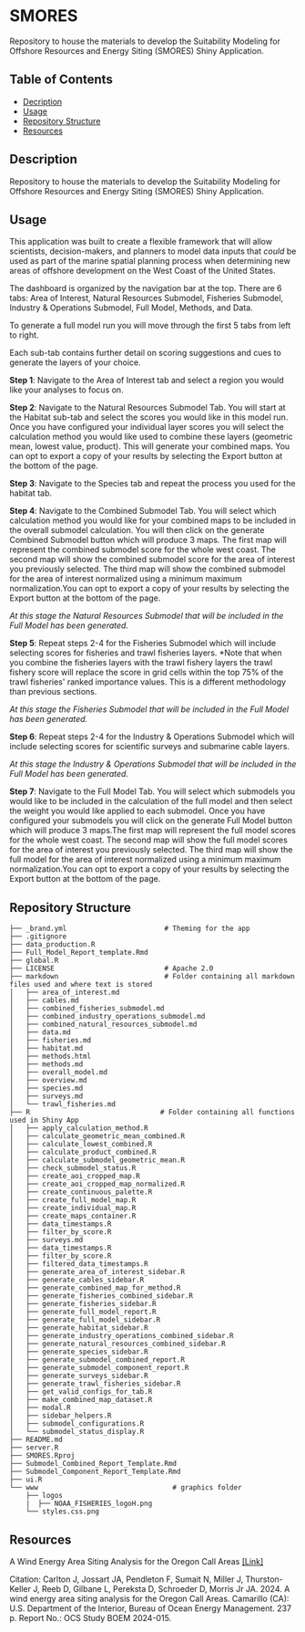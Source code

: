 # SMORES

Repository to house the materials to develop the Suitability Modeling for Offshore Resources and Energy Siting (SMORES) Shiny Application.

## Table of Contents

-   [Decription](#decription)
-   [Usage](#usage)
-   [Repository Structure](#repository-structure)
-   [Resources](#resources)

## Description

Repository to house the materials to develop the Suitability Modeling for Offshore Resources and Energy Siting (SMORES) Shiny Application.

## Usage

This application was built to create a flexible framework that will allow scientists, decision-makers, and planners to model data inputs that *could* be used as part of the marine spatial planning process when determining new areas of offshore development on the West Coast of the United States.

The dashboard is organized by the navigation bar at the top. There are 6 tabs: Area of Interest, Natural Resources Submodel, Fisheries Submodel, Industry & Operations Submodel, Full Model, Methods, and Data.

To generate a full model run you will move through the first 5 tabs from left to right.

Each sub-tab contains further detail on scoring suggestions and cues to generate the layers of your choice.

**Step 1**: Navigate to the Area of Interest tab and select a region you would like your analyses to focus on.

**Step 2**: Navigate to the Natural Resources Submodel Tab. You will start at the Habitat sub-tab and select the scores you would like in this model run. Once you have configured your individual layer scores you will select the calculation method you would like used to combine these layers (geometric mean, lowest value, product). This will generate your combined maps. You can opt to export a copy of your results by selecting the Export button at the bottom of the page.

**Step 3**: Navigate to the Species tab and repeat the process you used for the habitat tab.

**Step 4**: Navigate to the Combined Submodel Tab. You will select which calculation method you would like for your combined maps to be included in the overall submodel calculation. You will then click on the generate Combined Submodel button which will produce 3 maps. The first map will represent the combined submodel score for the whole west coast. The second map will show the combined submodel score for the area of interest you previously selected. The third map will show the combined submodel for the area of interest normalized using a minimum maximum normalization.You can opt to export a copy of your results by selecting the Export button at the bottom of the page.

*At this stage the Natural Resources Submodel that will be included in the Full Model has been generated.*

**Step 5**: Repeat steps 2-4 for the Fisheries Submodel which will include selecting scores for fisheries and trawl fisheries layers. \*Note that when you combine the fisheries layers with the trawl fishery layers the trawl fishery score will replace the score in grid cells within the top 75% of the trawl fisheries' ranked importance values. This is a different methodology than previous sections.

*At this stage the Fisheries Submodel that will be included in the Full Model has been generated.*

**Step 6**: Repeat steps 2-4 for the Industry & Operations Submodel which will include selecting scores for scientific surveys and submarine cable layers.

*At this stage the Industry & Operations Submodel that will be included in the Full Model has been generated.*

**Step 7**: Navigate to the Full Model Tab. You will select which submodels you would like to be included in the calculation of the full model and then select the weight you would like applied to each submodel. Once you have configured your submodels you will click on the generate Full Model button which will produce 3 maps.The first map will represent the full model scores for the whole west coast. The second map will show the full model scores for the area of interest you previously selected. The third map will show the full model for the area of interest normalized using a minimum maximum normalization.You can opt to export a copy of your results by selecting the Export button at the bottom of the page.

## Repository Structure

```{r}
├── _brand.yml                        # Theming for the app
├── .gitignore 
├── data_production.R
├── Full_Model_Report_template.Rmd
├── global.R
├── LICENSE                           # Apache 2.0
├── markdown                          # Folder containing all markdown files used and where text is stored
│   ├── area_of_interest.md
│   ├── cables.md
│   ├── combined_fisheries_submodel.md
│   ├── combined_industry_operations_submodel.md
│   ├── combined_natural_resources_submodel.md
│   ├── data.md
│   ├── fisheries.md
│   ├── habitat.md
│   ├── methods.html
│   ├── methods.md
│   ├── overall_model.md
│   ├── overview.md
│   ├── species.md
│   ├── surveys.md
│   └── trawl_fisheries.md
├── R                                # Folder containing all functions used in Shiny App
│   ├── apply_calculation_method.R
│   ├── calculate_geometric_mean_combined.R
│   ├── calculate_lowest_combined.R
│   ├── calculate_product_combined.R
│   ├── calculate_submodel_geometric_mean.R
│   ├── check_submodel_status.R
│   ├── create_aoi_cropped_map.R
│   ├── create_aoi_cropped_map_normalized.R
│   ├── create_continuous_palette.R
│   ├── create_full_model_map.R
│   ├── create_individual_map.R
│   ├── create_maps_container.R
│   ├── data_timestamps.R
│   ├── filter_by_score.R
│   ├── surveys.md
│   ├── data_timestamps.R
│   ├── filter_by_score.R
│   ├── filtered_data_timestamps.R
│   ├── generate_area_of_interest_sidebar.R
│   ├── generate_cables_sidebar.R
│   ├── generate_combined_map_for_method.R
│   ├── generate_fisheries_combined_sidebar.R
│   ├── generate_fisheries_sidebar.R
│   ├── generate_full_model_report.R
│   ├── generate_full_model_sidebar.R
│   ├── generate_habitat_sidebar.R
│   ├── generate_industry_operations_combined_sidebar.R
│   ├── generate_natural_resources_combined_sidebar.R
│   ├── generate_species_sidebar.R
│   ├── generate_submodel_combined_report.R
│   ├── generate_submodel_component_report.R
│   ├── generate_surveys_sidebar.R
│   ├── generate_trawl_fisheries_sidebar.R
│   ├── get_valid_configs_for_tab.R
│   ├── make_combined_map_dataset.R
│   ├── modal.R
│   ├── sidebar_helpers.R
│   ├── submodel_configurations.R
│   └── submodel_status_display.R
├── README.md
├── server.R
├── SMORES.Rproj
├── Submodel_Combined_Report_Template.Rmd
├── Submodel_Component_Report_Template.Rmd
├── ui.R
└── www                                 # graphics folder
    ├── logos
    |  ├── NOAA_FISHERIES_logoH.png
    └── styles.css.png
```

## Resources

A Wind Energy Area Siting Analysis for the Oregon Call Areas [[Link]](https://www.boem.gov/sites/default/files/documents/environment/BOEM_2024-015.pdf)

Citation: Carlton J, Jossart JA, Pendleton F, Sumait N, Miller J, Thurston-Keller J, Reeb D, Gilbane L, Pereksta D, Schroeder D, Morris Jr JA. 2024. A wind energy area siting analysis for the Oregon Call Areas. Camarillo (CA): U.S. Department of the Interior, Bureau of Ocean Energy Management. 237 p. Report No.: OCS Study BOEM 2024-015.
